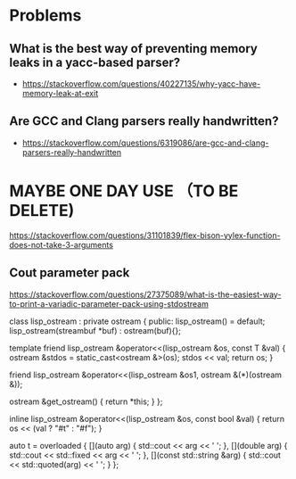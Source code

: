 # Problems

## What is the best way of preventing memory leaks in a yacc-based parser?

- https://stackoverflow.com/questions/40227135/why-yacc-have-memory-leak-at-exit

## Are GCC and Clang parsers really handwritten?

- https://stackoverflow.com/questions/6319086/are-gcc-and-clang-parsers-really-handwritten


# MAYBE ONE DAY USE （TO BE DELETE)
https://stackoverflow.com/questions/31101839/flex-bison-yylex-function-does-not-take-3-arguments

## Cout parameter pack
https://stackoverflow.com/questions/27375089/what-is-the-easiest-way-to-print-a-variadic-parameter-pack-using-stdostream


class lisp_ostream : private ostream {
public:
  lisp_ostream() = default;
  lisp_ostream(streambuf *buf) : ostream(buf){};

  template <typename T>
  friend lisp_ostream &operator<<(lisp_ostream &os, const T &val) {
    ostream &stdos = static_cast<ostream &>(os);
    stdos << val;
    return os;
  }

  friend lisp_ostream &operator<<(lisp_ostream &os1, ostream &(*)(ostream &));

  ostream &get_ostream() { return *this; }
};

inline lisp_ostream &operator<<(lisp_ostream &os, const bool &val) { return os << (val ? "#t" : "#f"); }

auto t = overloaded {
  [](auto arg) { std::cout << arg << ' '; },
  [](double arg) { std::cout << std::fixed << arg << ' '; },
  [](const std::string &arg) { std::cout << std::quoted(arg) << ' '; }
};